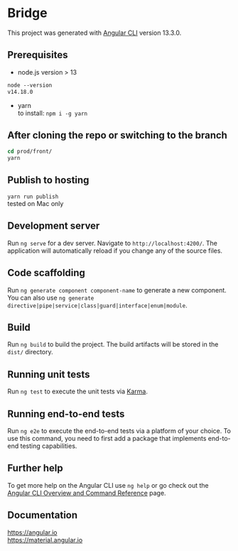# Bridge  
  
This project was generated with [Angular CLI](https://github.com/angular/angular-cli) version 13.3.0.  
  
## Prerequisites  
- node.js version > 13  
```csh
node --version
v14.18.0
```
- yarn  
to install: `npm i -g yarn`  
  
## After cloning the repo or switching to the branch  
```csh
cd prod/front/
yarn
```
  
## Publish to hosting  
  
`yarn run publish`  
tested on Mac only  
  
## Development server  
  
Run `ng serve` for a dev server. Navigate to `http://localhost:4200/`. The application will automatically reload if you change any of the source files.  
  
## Code scaffolding  
  
Run `ng generate component component-name` to generate a new component. You can also use `ng generate directive|pipe|service|class|guard|interface|enum|module`.  
  
## Build  
  
Run `ng build` to build the project. The build artifacts will be stored in the `dist/` directory.  
  
## Running unit tests  
  
Run `ng test` to execute the unit tests via [Karma](https://karma-runner.github.io).  
  
## Running end-to-end tests  
  
Run `ng e2e` to execute the end-to-end tests via a platform of your choice. To use this command, you need to first add a package that implements end-to-end testing capabilities.  
  
## Further help  
  
To get more help on the Angular CLI use `ng help` or go check out the [Angular CLI Overview and Command Reference](https://angular.io/cli) page.  
  
## Documentation  
  
https://angular.io  
https://material.angular.io  
  
